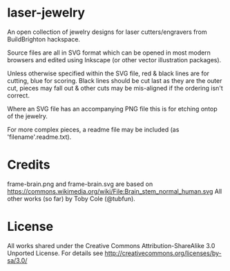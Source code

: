 laser-jewelry
=============

An open collection of jewelry designs for laser cutters/engravers from BuildBrighton hackspace.

Source files are all in SVG format which can be opened in most modern browsers and edited using Inkscape (or other vector illustration packages).

Unless otherwise specified within the SVG file, red & black lines are for cutting, blue for scoring. Black lines should be cut last as they are the outer cut, pieces may fall out & other cuts may be mis-aligned if the ordering isn't correct.

Where an SVG file has an accompanying PNG file this is for etching ontop of the jewelry.

For more complex pieces, a readme file may be included (as 'filename'.readme.txt).

Credits
============

frame-brain.png and frame-brain.svg are based on https://commons.wikimedia.org/wiki/File:Brain_stem_normal_human.svg
All other works (so far) by Toby Cole (@tubfun).

License
============

All works shared under the Creative Commons Attribution-ShareAlike 3.0 Unported License. For details see http://creativecommons.org/licenses/by-sa/3.0/
